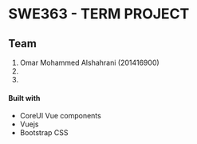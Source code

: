 # SWE363 - TERM PROJECT

## Team

1. Omar Mohammed Alshahrani (201416900)
2.
3.

#### Built with

- CoreUI Vue components
- Vuejs
- Bootstrap CSS
